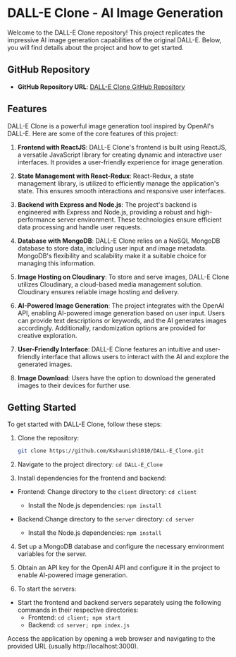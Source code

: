 # DALL-E Clone - AI Image Generation

Welcome to the DALL-E Clone repository! This project replicates the impressive AI image generation capabilities of the original DALL-E. Below, you will find details about the project and how to get started.

## GitHub Repository

- **GitHub Repository URL**: [DALL-E Clone GitHub Repository](https://github.com/yourusername/DALL-E-Clone)

## Features

DALL-E Clone is a powerful image generation tool inspired by OpenAI's DALL-E. Here are some of the core features of this project:

1. **Frontend with ReactJS**: DALL-E Clone's frontend is built using ReactJS, a versatile JavaScript library for creating dynamic and interactive user interfaces. It provides a user-friendly experience for image generation.

2. **State Management with React-Redux**: React-Redux, a state management library, is utilized to efficiently manage the application's state. This ensures smooth interactions and responsive user interfaces.

3. **Backend with Express and Node.js**: The project's backend is engineered with Express and Node.js, providing a robust and high-performance server environment. These technologies ensure efficient data processing and handle user requests.

4. **Database with MongoDB**: DALL-E Clone relies on a NoSQL MongoDB database to store data, including user input and image metadata. MongoDB's flexibility and scalability make it a suitable choice for managing this information.

5. **Image Hosting on Cloudinary**: To store and serve images, DALL-E Clone utilizes Cloudinary, a cloud-based media management solution. Cloudinary ensures reliable image hosting and delivery.

6. **AI-Powered Image Generation**: The project integrates with the OpenAI API, enabling AI-powered image generation based on user input. Users can provide text descriptions or keywords, and the AI generates images accordingly. Additionally, randomization options are provided for creative exploration.

7. **User-Friendly Interface**: DALL-E Clone features an intuitive and user-friendly interface that allows users to interact with the AI and explore the generated images.

8. **Image Download**: Users have the option to download the generated images to their devices for further use.

## Getting Started

To get started with DALL-E Clone, follow these steps:

1. Clone the repository:
   ```bash
   git clone https://github.com/Kshaunish1010/DALL-E_Clone.git

2. Navigate to the project directory: `cd DALL-E_Clone`
   
3. Install dependencies for the frontend and backend:
* Frontend:  Change directory to the `client` directory: `cd client`
  * Install the Node.js dependencies: `npm install`

* Backend:Change directory to the `server` directory: `cd server`
  * Install the Node.js dependencies: `npm install`


4. Set up a MongoDB database and configure the necessary environment variables for the server.

5. Obtain an API key for the OpenAI API and configure it in the project to enable AI-powered image generation.

6. To start the servers:

* Start the frontend and backend servers separately using the following commands in their respective directories:
    * Frontend: `cd client;
                 npm start`
    * Backend: `cd server;
                npm index.js`

Access the application by opening a web browser and navigating to the provided URL (usually http://localhost:3000).
